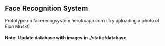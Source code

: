 ## Face Recognition System

Prototype on facerecogsystem.herokuapp.com (Try uploading a photo of Elon Musk!)

#### Note: Update database with images in ./static/database
